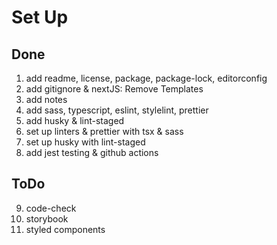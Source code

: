 # Set Up

## Done

1. add readme, license, package, package-lock, editorconfig
2. add gitignore & nextJS: Remove Templates
3. add notes
4. add sass, typescript, eslint, stylelint, prettier
5. add husky & lint-staged
6. set up linters & prettier with tsx & sass
7. set up husky with lint-staged
8. add jest testing & github actions

## ToDo

9. code-check
10. storybook
11. styled components
